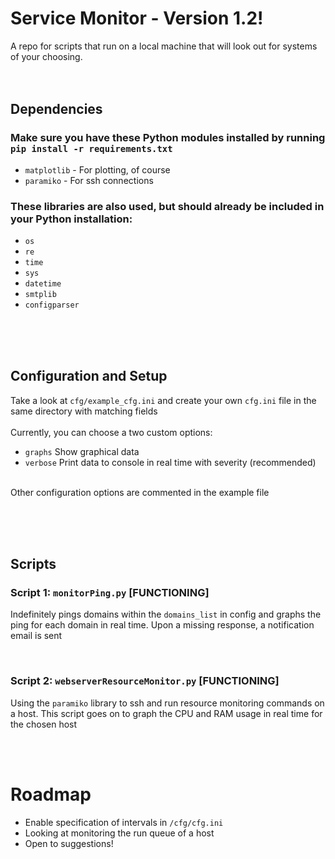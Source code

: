 # Service Monitor - Version 1.2!
A repo for scripts that run on a local machine that will look out for systems of your choosing.
<br><br><br>

## Dependencies
### Make sure you have these Python modules installed by running `pip install -r requirements.txt`
- `matplotlib` - For plotting, of course
- `paramiko` - For ssh connections
  
### These libraries are also used, but should already be included in your Python installation:
- `os`
- `re`
- `time`
- `sys`
- `datetime`
- `smtplib`
- `configparser`

<br><br><br>
## Configuration and Setup
Take a look at `cfg/example_cfg.ini` and create your own `cfg.ini` file in the same directory with matching fields
<br><br>
Currently, you can choose a two custom options: <br>
- `graphs`  Show graphical data <br>
- `verbose`  Print data to console in real time with severity (recommended)<br><br>

Other configuration options are commented in the example file

<br><br><br>


## Scripts
### Script 1: `monitorPing.py` [FUNCTIONING]
Indefinitely pings domains within the `domains_list` in config and graphs the ping for each domain in real time. Upon a missing response, a notification email is sent

<br>

### Script 2: `webserverResourceMonitor.py` [FUNCTIONING]
Using the `paramiko` library to ssh and run resource monitoring commands on a host. This script goes on to graph the CPU and RAM usage in real time for the chosen host

<br><br>
# Roadmap
- Enable specification of intervals in `/cfg/cfg.ini`
- Looking at monitoring the run queue of a host
- Open to suggestions!
